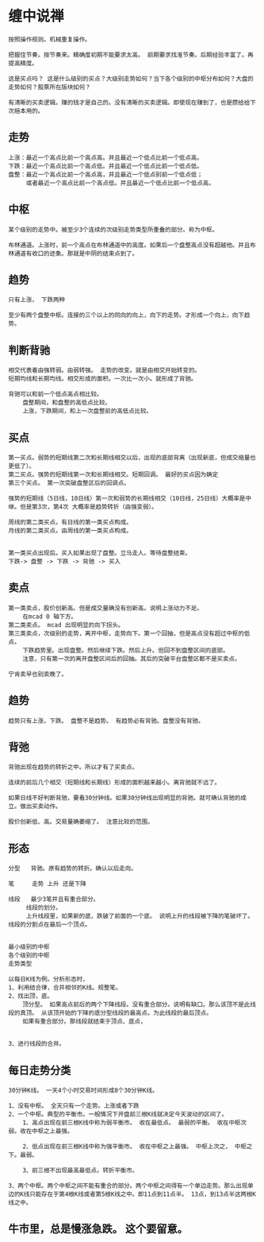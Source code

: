# 缠中说禅
    
    按照操作规则。机械重复操作。

    把握住节奏。按节奏来。精确度初期不能要求太高。 前期要求找准节奏。后期经验丰富了。再提高精度。

    这是买点吗？ 这是什么级别的买点？大级别走势如何？当下各个级别的中枢分布如何？大盘的走势如何？股票所在版块如何？

    有清晰的买卖逻辑。赚的钱才是自己的。没有清晰的买卖逻辑。即使现在赚到了，也是攒给给下次赔本用的。

## 走势
    上涨：最近一个高点比前一个高点高。并且最近一个低点比前一个低点高。
    下跌：最近一个高点比前一个高点低。并且最近一个低点比前一个低点低。
    盘整：最近一个高点比前一个高点高，并且最近一个低点别前一个低点低；
         或者最近一个高点比前一个高点低。并且最近一个低点比前一个低点高。

## 中枢
    某个级别的走势中。被至少3个连续的次级别走势类型所重叠的部分。称为中枢。

    布林通道。上涨时，前一个高点在布林通道中的高度。如果后一个盘整高点没有超越他。并且布林通道有收口的迹象。那就是中阴的结束点到了。

## 趋势
    只有上涨， 下跌两种
    
    至少有两个盘整中枢。连接的三个以上的同向的向上，向下的走势。才形成一个向上，向下趋势。


## 判断背驰
    相交代表着由强转弱。由弱转强。 走势的改变。就是由相交开始转变的。
    短期均线和长期均线。相交形成的面积。一次比一次小。就形成了背驰。

    背驰可以和前一个低点高点相比较。
        盘整期间，和盘整的高低点比较。
        上涨，下跌期间，和上一次盘整前的高低点比较。

## 买点
    
    第一买点。弱势的短期线第二次和长期线相交以后，出现的底部背离（出现新底，但成交缩量也更低了）。 
    第二买点。强势的短期线第一次和长期线相交。短期回调。 最好的买点因为确定
    第三个买点。 第一次突破盘整区后的回调点。

    强势的短期线（5日线，10日线）第一次和弱势的长期线相交（10日线，25日线）大概率是中继。但是第3次，第4次 大概率是趋势转折（由强变弱）。

    周线的第二类买点。有日线的第一类买点构成。
    月线的第二类买点。由周线的第一类买点构成。


    第一类买点出现后。买入如果出现了盘整。立马走人。等待盘整结束。
    下跌-> 盘整 -> 下跌 -> 背驰 -> 买入

## 卖点

    第一类卖点，股价创新高。但是成交量确没有创新高。说明上涨动力不足。
        在mcad 0 轴下方。
    第二类卖点。 mcad 出现明显的向下拐头。
    第三类卖点，次级别的走势，离开中枢，走势向下。第一个回抽，但是高点没有超过中枢的低点。 
        下跌趋势里。出现盘整。然后继续下跌。然后上升。但回不到盘整区间的底部。
        注意，只有第一次的离开盘整区间后的回抽。其后的突破平台盘整区都不是买卖点。

    宁肯卖早也别卖晚了。

## 趋势
    
    趋势只有上涨，下跌。 盘整不是趋势。 有趋势必有背驰。盘整没有背驰。     

## 背弛
    
    背驰出现在趋势的转折之中。所以才有了买卖点。

    连续的前后几个相交（短期线和长期线）形成的面积越来越小。离背驰就不远了。

    如果日线不好判断背驰，要看30分钟线。如果30分钟线出现明显的背驰。就可确认背驰的成立。做出买卖动作。

    股价创新低、高。交易量确萎缩了。 注意比较的范围。


## 形态
    
    分型   背驰。原有趋势的转折。确认以后走向。
    
    笔     走势 上升 还是下降
    
    线段   最少3笔并且有重合部分。 
         线段的划分。 
         上升线段里，如果新的底，跌破了前面的一个底。 说明上升的线段被下降的笔破坏了。线段的分割点在最后一个顶点。


    最小级别的中枢
    各个级别的中枢
    走势类型

    以每日K线为例。分析形态时，
    1、利用结合律，合并相邻的K线。规整笔。
    2、找出顶，底。
        顶分型。 如果高点前后的两个下降线段。没有重合部分。说明有缺口。那么该顶不是此线段的真顶。 从该顶开始的下降的底分型线段的最高点。为此线段的最后顶点。
        如果有重合部分。那线段就结束于顶点、底点， 


    3、进行线段的合并。


## 每日走势分类

    30分钟K线。 一天4个小时交易时间形成8个30分钟K线。

    1、没有中枢。 全天只有一个走势。上涨或者下跌
    2、一个中枢。典型的平衡市。一般情况下开盘前三根K线就决定今天波动的区间了。
        1、高点出现在前三根K线中称为弱平衡市。 收在最低点。 最弱的平衡。 收在中枢次弱。收在中枢之上最强。

        2、低点出现在前三根K线中称为强平衡市。 收在中枢之上最强。 中枢上次之， 中枢之下。最弱。

        3、前三根不出现最高最低点。转折平衡市。

    3、两个中枢。两个中枢之间不能有重合的部分。两个中枢之间得有一个单边走势。那么出现单边的K线只能存在于第4根K线或者第5根K线之中。即11点到11点半。 13点，到13点半这两根K线之中。


## 牛市里，总是慢涨急跌。 这个要留意。